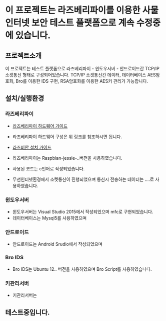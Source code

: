 
# 이 프로젝트는 라즈베리파이를 이용한 사물인터넷 보안 테스트 플랫폼으로 계속 수정중에 있습니다. 


## 프로젝트소개 
이 프로젝트는 테스트 플랫폼으로 라즈베리파이 - 윈도우서버 - 안드로이드간 TCP/IP 소켓통신 형태로 구성되어있습니다.
TCP/IP 소켓통신간 데이터, 데이터베이스 AES암호화, Bro를 이용한 IDS 구현, RSA암호화를 이용한 AES키 관리가 가능합니다.

## 설치/실행환경 

### 라즈베리파이 
* [라즈베리파이 하드웨어 가이드](https://www.raspberrypi.org/learning/hardware-guide/equipment/)
 * 라즈베리파이 하드웨어 구성은 위 링크를 참조하시면 됩니다.
* [라즈비안 설치 가이드](https://www.raspberrypi.org/learning/software-guide/quickstart/)
 * 라즈베리파이는 Raspbian-jessie-..버전을 사용하였습니다.
 * 사용된 코드는 c언어로 작성되었습니다.

* 무선인터넷환경에서 소켓통신이 진행되었으며 통신시 전송하는 데이터는 ....로 사용하였습니다.

### 윈도우서버 
* 윈도우서버는 Visual Studio 2015에서 작성되었으며 mfc로 구현되었습니다.
* 데이터베이스는 Mysql5를 사용하였으며 

### 안드로이드 
* 안드로이드는 Android Srudio에서 작성되었으며 

### Bro IDS 
* Bro IDS는 Ubuntu 12.. 버전을 사용하였으며 Bro Script를 사용하였습니다.

### 키관리서버 
* 키관리서버는



테스트중입니다.
-------

